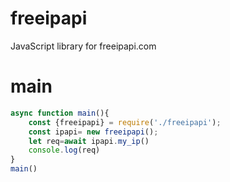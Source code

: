 # freeipapi
JavaScript library for freeipapi.com
# main
```js
async function main(){
    const {freeipapi} = require('./freeipapi');
    const ipapi= new freeipapi();
    let req=await ipapi.my_ip()
    console.log(req)
}
main()
```
